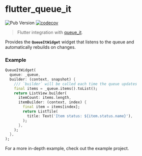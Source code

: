 # flutter_queue_it


![Pub Version](https://img.shields.io/pub/v/flutter_queue_it?label=flutter_queue_it)
[![codecov](https://codecov.io/gh/sharpsan/queue_it_library/graph/badge.svg?token=2YLWI5OLQ3)](https://codecov.io/gh/sharpsan/queue_it_library)

> Flutter integration with [queue_it](https://pub.dev/packages/queue_it).

Provides the **`QueueItWidget`** widget that listens to the queue and automatically
rebuilds on changes.

### Example

```dart
QueueItWidget(
  queue: _queue,
  builder: (context, snapshot) {
    /// `builder` will be called each time the queue updates
    final items = _queue.items().toList();
    return ListView.builder(
      itemCount: items.length,
      itemBuilder: (context, index) {
        final item = items[index];
        return ListTile(
          title: Text('Item status: ${item.status.name}'),
        );
      },
    );
  },
);
```

For a more in-depth example, check out the example project.
